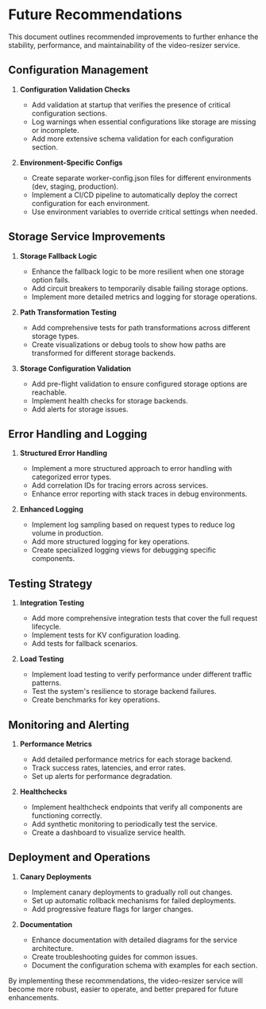 # Future Recommendations

This document outlines recommended improvements to further enhance the stability, performance, and maintainability of the video-resizer service.

## Configuration Management

1. **Configuration Validation Checks**
   - Add validation at startup that verifies the presence of critical configuration sections.
   - Log warnings when essential configurations like storage are missing or incomplete.
   - Add more extensive schema validation for each configuration section.

2. **Environment-Specific Configs**
   - Create separate worker-config.json files for different environments (dev, staging, production).
   - Implement a CI/CD pipeline to automatically deploy the correct configuration for each environment.
   - Use environment variables to override critical settings when needed.

## Storage Service Improvements

1. **Storage Fallback Logic**
   - Enhance the fallback logic to be more resilient when one storage option fails.
   - Add circuit breakers to temporarily disable failing storage options.
   - Implement more detailed metrics and logging for storage operations.

2. **Path Transformation Testing**
   - Add comprehensive tests for path transformations across different storage types.
   - Create visualizations or debug tools to show how paths are transformed for different storage backends.

3. **Storage Configuration Validation**
   - Add pre-flight validation to ensure configured storage options are reachable.
   - Implement health checks for storage backends.
   - Add alerts for storage issues.

## Error Handling and Logging

1. **Structured Error Handling**
   - Implement a more structured approach to error handling with categorized error types.
   - Add correlation IDs for tracing errors across services.
   - Enhance error reporting with stack traces in debug environments.

2. **Enhanced Logging**
   - Implement log sampling based on request types to reduce log volume in production.
   - Add more structured logging for key operations.
   - Create specialized logging views for debugging specific components.

## Testing Strategy

1. **Integration Testing**
   - Add more comprehensive integration tests that cover the full request lifecycle.
   - Implement tests for KV configuration loading.
   - Add tests for fallback scenarios.

2. **Load Testing**
   - Implement load testing to verify performance under different traffic patterns.
   - Test the system's resilience to storage backend failures.
   - Create benchmarks for key operations.

## Monitoring and Alerting

1. **Performance Metrics**
   - Add detailed performance metrics for each storage backend.
   - Track success rates, latencies, and error rates.
   - Set up alerts for performance degradation.

2. **Healthchecks**
   - Implement healthcheck endpoints that verify all components are functioning correctly.
   - Add synthetic monitoring to periodically test the service.
   - Create a dashboard to visualize service health.

## Deployment and Operations

1. **Canary Deployments**
   - Implement canary deployments to gradually roll out changes.
   - Set up automatic rollback mechanisms for failed deployments.
   - Add progressive feature flags for larger changes.

2. **Documentation**
   - Enhance documentation with detailed diagrams for the service architecture.
   - Create troubleshooting guides for common issues.
   - Document the configuration schema with examples for each section.

By implementing these recommendations, the video-resizer service will become more robust, easier to operate, and better prepared for future enhancements.